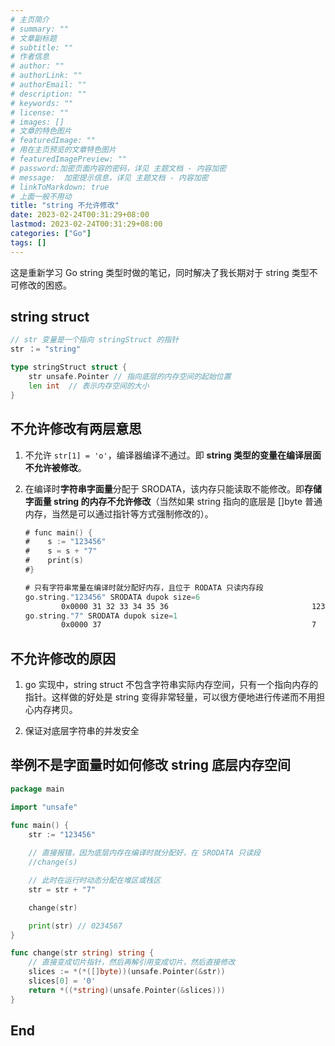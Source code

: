 ```yaml
---
# 主页简介
# summary: ""
# 文章副标题
# subtitle: ""
# 作者信息
# author: ""
# authorLink: ""
# authorEmail: ""
# description: ""
# keywords: ""
# license: ""
# images: []
# 文章的特色图片
# featuredImage: ""
# 用在主页预览的文章特色图片
# featuredImagePreview: ""
# password:加密页面内容的密码，详见 主题文档 - 内容加密
# message:  加密提示信息，详见 主题文档 - 内容加密
# linkToMarkdown: true
# 上面一般不用动
title: "string 不允许修改"
date: 2023-02-24T00:31:29+08:00
lastmod: 2023-02-24T00:31:29+08:00
categories: ["Go"]
tags: []
---
```


这是重新学习 Go string 类型时做的笔记，同时解决了我长期对于 string 类型不可修改的困惑。

## string struct

```go
// str 变量是一个指向 stringStruct 的指针
str ：= "string"

type stringStruct struct {
	str unsafe.Pointer // 指向底层的内存空间的起始位置
	len int  // 表示内存空间的大小
}
```

## 不允许修改有两层意思  

1. 不允许 `str[1] = 'o'`，编译器编译不通过。即 **string 类型的变量在编译层面不允许被修改**。  

2. 在编译时**字符串字面量**分配于 SRODATA，该内存只能读取不能修改。即**存储字面量 string 的内存不允许修改**（当然如果 string 指向的底层是 []byte 普通内存，当然是可以通过指针等方式强制修改的）。  
   ```asm
   # func main() {
   #	s := "123456"
   #	s = s + "7"
   #	print(s)
   #}
   
   # 只有字符串常量在编译时就分配好内存，且位于 RODATA 只读内存段
   go.string."123456" SRODATA dupok size=6
           0x0000 31 32 33 34 35 36                                123456
   go.string."7" SRODATA dupok size=1
           0x0000 37                                               7
   ```

## 不允许修改的原因 

1. go 实现中，string struct 不包含字符串实际内存空间，只有一个指向内存的指针。这样做的好处是 string 变得非常轻量，可以很方便地进行传递而不用担心内存拷贝。  
  
2. 保证对底层字符串的并发安全 

## 举例不是字面量时如何修改 string 底层内存空间  

```go
package main

import "unsafe"

func main() {
	str := "123456"
	
	// 直接报错，因为底层内存在编译时就分配好，在 SRODATA 只读段
	//change(s)

	// 此时在运行时动态分配在堆区或栈区
	str = str + "7" 

	change(str)

	print(str) // 0234567
}

func change(str string) string {
	// 直接变成切片指针，然后再解引用变成切片，然后直接修改
	slices := *(*([]byte))(unsafe.Pointer(&str))
	slices[0] = '0'
	return *((*string)(unsafe.Pointer(&slices)))
}
```

## End
